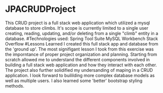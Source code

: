 # JPACRUDProject
This CRUD project is a full stack web application which utilized a mysql database to store climbs. It's scope is currently limited to a single user creating, reading, updating, and/or deleting from a single "climb" entity in a database. 
#Technologies used:
Spring Tool Suite
MySQL Workbench
Stack Overflow
#Lessons Learned
I created this full stack app and database from the 'ground up'. The most signifigant lesson I took from this exercise was the imporntance of proper project organization and planning. Starting from scratch allowed me to understand the different components involved in building a full stack web application and how they interact with each other.
The project also further solidified my undersanding of maping in a CRUD application. I look forward to buililding more complex database models as well as multiple users. I also learned some 'better' bootstrap styling methods. 
